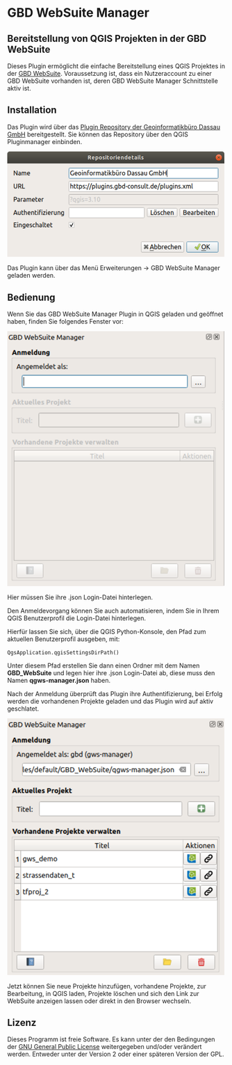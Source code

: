 GBD WebSuite Manager
==============

Bereitstellung von QGIS Projekten in der GBD WebSuite
--------------------------------------------------------

Dieses Plugin ermöglicht die einfache Bereitstellung eines QGIS Projektes in der [GBD WebSuite](https://gws.gbd-consult.de). Voraussetzung ist, dass ein Nutzeraccount zu einer GBD WebSuite vorhanden ist, deren GBD WebSuite Manager Schnittstelle aktiv ist. 

Installation
------------

Das Plugin wird über das [Plugin Repository der Geoinformatikbüro Dassau GmbH](https://plugins.gbd-consult.de) bereitgestellt. Sie können das Repository über den QGIS Pluginmanager einbinden.

<img src="/images/repodetails.png" width="500">

Das Plugin kann über das Menü Erweiterungen -> GBD WebSuite Manager geladen werden.


Bedienung
---------
Wenn Sie das GBD WebSuite Manager Plugin in QGIS geladen und geöffnet haben, finden Sie folgendes Fenster vor:

<img src="/images/gbdmanager_blank.png" width="500">

Hier müssen Sie ihre .json Login-Datei hinterlegen.

Den Anmeldevorgang können Sie auch automatisieren, indem Sie in Ihrem QGIS Benutzerprofil die Login-Datei hinterlegen.

Hierfür lassen Sie sich, über die QGIS Python-Konsole, den Pfad zum aktuellen Benutzerprofil ausgeben, mit: 

    QgsApplication.qgisSettingsDirPath()

Unter diesem Pfad erstellen Sie dann einen Ordner mit dem Namen **GBD_WebSuite** und legen hier ihre .json Login-Datei ab, diese muss den Namen **qgws-manager.json** haben.

Nach der Anmeldung überprüft das Plugin ihre Authentifizierung, bei Erfolg werden die vorhandenen Projekte geladen und das Plugin wird auf aktiv geschlatet.

<img src="/images/gbdmanager_aktiv.png" width="500">

Jetzt können Sie neue Projekte hinzufügen, vorhandene Projekte, zur Bearbeitung, in QGIS laden, Projekte löschen und sich den Link zur WebSuite anzeigen lassen oder direkt in den Browser wechseln.

## Lizenz

Dieses Programm ist freie Software. Es kann unter der den Bedingungen der [GNU General Public License](./LICENSE) weitergegeben und/oder verändert werden. Entweder unter der Version 2 oder einer späteren Version der GPL.
